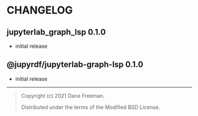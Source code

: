 # CHANGELOG

## jupyterlab_graph_lsp 0.1.0

- initial release

## @jupyrdf/jupyterlab-graph-lsp 0.1.0

- initial release

---

> Copyright (c) 2021 Dane Freeman.
>
> Distributed under the terms of the Modified BSD License.
